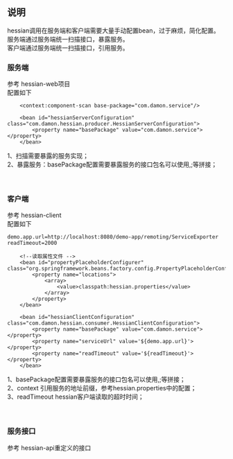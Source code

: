 ## 说明
hessian调用在服务端和客户端需要大量手动配置bean，过于麻烦，简化配置。<br/>
服务端通过服务端统一扫描接口，暴露服务。<br/>
客户端通过服务端统一扫描接口，引用服务。<br/>

### 服务端
参考 hessian-web项目<br/>
配置如下
~~~
    <context:component-scan base-package="com.damon.service"/>

    <bean id="hessianServerConfiguration" class="com.damon.hessian.producer.HessianServerConfiguration">
        <property name="basePackage" value="com.damon.service"></property>
    </bean>
~~~
1、扫描需要暴露的服务实现；<br/>
2、暴露服务：basePackage配置需要暴露服务的接口包名可以使用,;等拼接；<br/>
<br/>
<br/>

### 客户端
参考 hessian-client<br/>
配置如下

~~~
demo.app.url=http://localhost:8080/demo-app/remoting/ServiceExporter
readTimeout=2000
~~~

~~~
    <!--读取属性文件 -->
    <bean id="propertyPlaceholderConfigurer" class="org.springframework.beans.factory.config.PropertyPlaceholderConfigurer">
        <property name="locations">
            <array>
                <value>classpath:hessian.properties</value>
            </array>
        </property>
    </bean>

    <bean id="hessianClientConfiguration" class="com.damon.hessian.consumer.HessianClientConfiguration">
        <property name="basePackage" value="com.damon.service"></property>
        <property name="serviceUrl" value='${demo.app.url}'></property>
        <property name="readTimeout" value='${readTimeout}'></property>
    </bean>
~~~
1、basePackage配置需要暴露服务的接口包名可以使用,;等拼接；<br/>
2、context 引用服务的地址前缀，参考hessian.properties中的配置；<br/>
3、readTimeout hessian客户端读取的超时时间；<br/>
<br/>
<br/>

### 服务接口
参考 hessian-api重定义的接口
<br/>